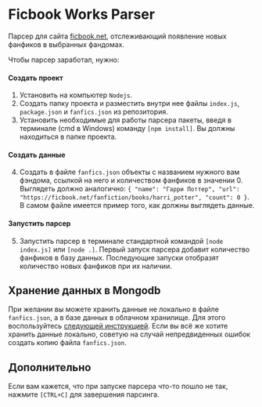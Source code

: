 # Ficbook Works Parser
Парсер для сайта [ficbook.net](https://ficbook.net), отслеживающий появление новых фанфиков в выбранных фандомах. 

Чтобы парсер заработал, нужно:
#### Создать проект
1. Установить на компьютер `Nodejs`.
2. Создать папку проекта и разместить внутри нее файлы `index.js`, `package.json` и `fanfics.json` из репозитория.
3. Установить необходимые для работы парсера пакеты, введя в терминале (cmd в Windows) команду `[npm install]`. Вы должны находиться в папке проекта.
#### Создать данные
4. Создать в файле `fanfics.json` объекты c названием нужного вам фэндома, ссылкой на него и количеством фанфиков в значении 0. Выглядеть должно аналогично: `{ "name": "Гарри Поттер", "url": "https://ficbook.net/fanfiction/books/harri_potter", "count": 0 }`. В самом файле имеется пример того, как должны выглядеть данные.
#### Запустить парсер 
5. Запустить парсер в терминале стандартной командой `[node index.js]` или `[node .]`. Первый запуск парсера добавит количество фанфиков в базу данных. Последующие запуски отобразят количество новых фанфиков при их наличии.

## Хранение данных в Mongodb
При желании вы можете хранить данные не локально в файле `fanfics.json`, а в базе данных в облачном хранилище. 
Для этого воспользуйтесь [следующей инструкцией](/mongodb/README-MONGODB.md). Если вы всё же хотите хранить данные локально, советую на случай непредвиденных ошибок создать копию файла `fanfics.json`.

## Дополнительно
Если вам кажется, что при запуске парсера что-то пошло не так, нажмите `[CTRL+C]` для завершения парсинга.

